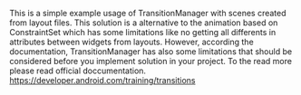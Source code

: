 This is a simple example usage of TransitionManager with scenes created from layout files. 
This solution is a alternative to the animation based on ConstraintSet which has some limitations like no getting all differents in attributes between widgets from layouts.
However, according the documentation, TransitionManager has also some limitations that should be considered before you implement solution in your project. 
To the read more please read official doccumentation. https://developer.android.com/training/transitions
